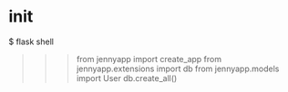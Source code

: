 # init
$ flask shell
>>> from jennyapp import create_app
>>> from jennyapp.extensions import db
>>> from jennyapp.models import User
>>> db.create_all()
>>> 